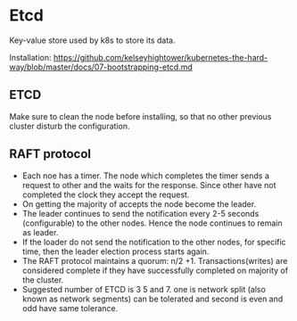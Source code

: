 # Etcd

Key-value store used by k8s to store its data.

Installation: https://github.com/kelseyhightower/kubernetes-the-hard-way/blob/master/docs/07-bootstrapping-etcd.md

## ETCD

Make sure to clean the node before installing, so that no other previous cluster disturb the configuration.

## RAFT protocol

- Each noe has a timer. The node which completes the timer sends a request to other and the waits for the response. Since other have not completed the clock they accept the request.
- On getting the majority of accepts the node become the leader.
- The leader continues to send the notification every 2-5 seconds (configurable) to the other nodes. Hence the node continues to remain as leader.
- If the loader do not send the notification to the other nodes, for specific time, then the leader election process starts again.
- The RAFT protocol maintains a quorum: n/2 +1. Transactions(writes) are considered complete if they have successfully completed on majority of the cluster.
- Suggested number of ETCD is 3 5 and 7. one is network split (also known as network segments) can be tolerated and second is even and odd have same tolerance.
